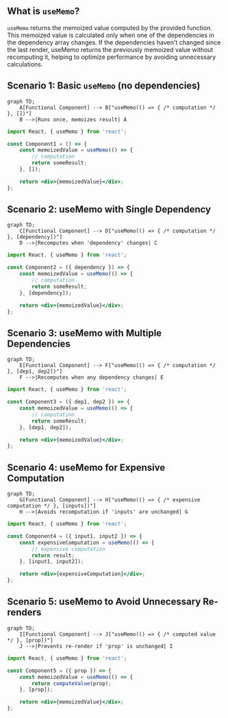 ## What is `useMemo`?
`useMemo` returns the memoized value computed by the provided function. This memoized value is calculated only when one of the dependencies in the dependency array changes. If the dependencies haven't changed since the last render, useMemo returns the previously memoized value without recomputing it, helping to optimize performance by avoiding unnecessary calculations.

## Scenario 1: Basic `useMemo` (no dependencies)
```mermaid
graph TD;
    A[Functional Component] --> B["useMemo(() => { /* computation */ }, [])"]
    B -->|Runs once, memoizes result| A
```
```jsx
import React, { useMemo } from 'react';

const Component1 = () => {
    const memoizedValue = useMemo(() => {
        // computation
        return someResult;
    }, []);

    return <div>{memoizedValue}</div>;
};
```

## Scenario 2: useMemo with Single Dependency
```mermaid
graph TD;
    C[Functional Component] --> D["useMemo(() => { /* computation */ }, [dependency])"]
    D -->|Recomputes when 'dependency' changes| C
```
```jsx
import React, { useMemo } from 'react';

const Component2 = ({ dependency }) => {
    const memoizedValue = useMemo(() => {
        // computation
        return someResult;
    }, [dependency]);

    return <div>{memoizedValue}</div>;
};
```

## Scenario 3: useMemo with Multiple Dependencies
```mermaid
graph TD;
    E[Functional Component] --> F["useMemo(() => { /* computation */ }, [dep1, dep2])"]
    F -->|Recomputes when any dependency changes| E
```
```jsx
import React, { useMemo } from 'react';

const Component3 = ({ dep1, dep2 }) => {
    const memoizedValue = useMemo(() => {
        // computation
        return someResult;
    }, [dep1, dep2]);

    return <div>{memoizedValue}</div>;
};
```
## Scenario 4: useMemo for Expensive Computation
```mermaid
graph TD;
    G[Functional Component] --> H["useMemo(() => { /* expensive computation */ }, [inputs])"]
    H -->|Avoids recomputation if 'inputs' are unchanged| G
```
```jsx
import React, { useMemo } from 'react';

const Component4 = ({ input1, input2 }) => {
    const expensiveComputation = useMemo(() => {
        // expensive computation
        return result;
    }, [input1, input2]);

    return <div>{expensiveComputation}</div>;
};
```

## Scenario 5: useMemo to Avoid Unnecessary Re-renders
```mermaid
graph TD;
    I[Functional Component] --> J["useMemo(() => { /* computed value */ }, [prop])"]
    J -->|Prevents re-render if 'prop' is unchanged| I
```
```jsx
import React, { useMemo } from 'react';

const Component5 = ({ prop }) => {
    const memoizedValue = useMemo(() => {
        return computeValue(prop);
    }, [prop]);

    return <div>{memoizedValue}</div>;
};
```
